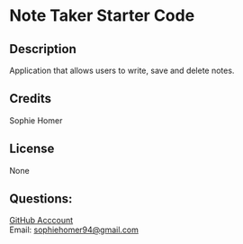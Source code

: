# Note Taker Starter Code

## Description 
Application that allows users to write, save and delete notes.

## Credits
Sophie Homer

## License 
None

## Questions:
[GitHub Acccount](https://github.com/sophiehomer) <br>
Email: sophiehomer94@gmail.com